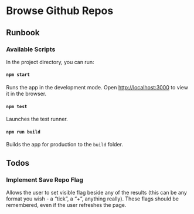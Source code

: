 # Browse Github Repos

## Runbook

### Available Scripts

In the project directory, you can run:

#### `npm start`

Runs the app in the development mode.
Open [http://localhost:3000](http://localhost:3000) to view it in the browser.

#### `npm test`

Launches the test runner.

#### `npm run build`

Builds the app for production to the `build` folder.

## Todos

### Implement Save Repo Flag

Allows the user to set visible flag beside any of the results (this can be any format you wish - a “tick”, a “+”, anything really). These flags should be remembered, even if the user refreshes the page.